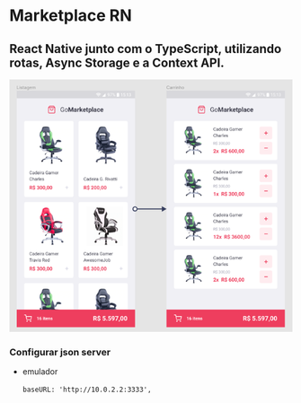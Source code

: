 


# Marketplace RN

## React Native junto com o TypeScript, utilizando rotas, Async Storage e a Context API.

![png1](git-imgs/img01.png)

### Configurar json server

- emulador

  ```baseURL: 'http://10.0.2.2:3333',```
